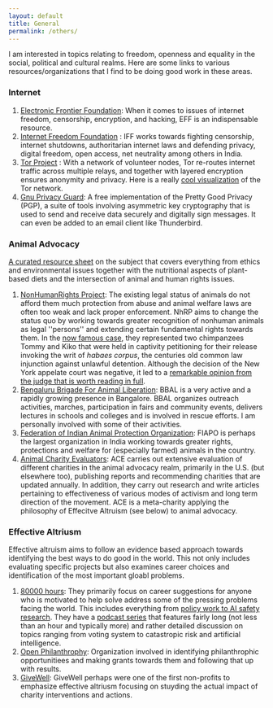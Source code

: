 ```yaml
---
layout: default
title: General
permalink: /others/
---
```




I am interested in topics relating to freedom, openness and equality in the social, political and cultural realms. Here are some links to various resources/organizations that I find to be doing good work in these areas. 

### **Internet**

1. [Electronic Frontier Foundation](https://www.eff.org/): When it comes to issues of internet freedom, censorship, encryption, and hacking, EFF is an indispensable resource.
2. [Internet Freedom Foundation](https://internetfreedom.in/) : IFF works towards fighting censorship, internet shutdowns, authoritarian internet laws and defending privacy, digital freedom, open access, net neutrality among others in India.      
3. [Tor Project](https://www.torproject.org/) : With a network of volunteer nodes, Tor re-routes internet traffic across multiple relays, and together with layered encryption ensures anonymity and privacy. Here is a really [cool visualization](http://torflow.uncharted.software/) of the Tor network.
4.  [Gnu Privacy Guard](https://gnupg.org/): A free implementation of the Pretty Good Privacy (PGP), a suite of tools involving asymmetric key cryptography that is used to send and receive data securely and digitally sign messages. It can even be added to an email client like Thunderbird.
 


### **Animal Advocacy**


[A curated resource sheet](https://docs.google.com/document/d/17Sy6WnyFNnqrqs8yG1l_2q8qNc7WCAcmVWG2AblwWlg/) on the subject that covers everything from ethics and environmental issues together with the nutritional aspects of plant-based diets and the intersection of animal and human rights issues.   

1.  [NonHumanRights Project](https://www.nonhumanrights.org/): The existing legal status of animals do not afford them much protection from abuse and animal welfare laws are often too weak and lack proper enforcement. NhRP aims to change the status quo by working towards greater recognition of nonhuman animals as legal ''persons'' and extending certain fundamental rights towards them. In the [now famous case](https://www.wired.com/2013/12/chimpanzee-personhood-nonhuman-right/), they represented two chimpanzees Tommy and Kiko that were held in captivity petitioning for their release invoking the writ of *habaes corpus*, the centuries old common law injunction against unlawful detention. Although the decision of the New York appelate court was negative, it led to a [remarkable opinion from the judge that is worth reading in full](http://www.nycourts.gov/ctapps/Decisions/2018/May18/M2018-268opn18-Decision.pdf). 
2.  [Bengaluru Brigade For Animal Liberation](https://www.facebook.com/BengaluruBrigadeForAnimalLiberation/): BBAL is a very active and a rapidly growing presence in Bangalore.  BBAL organizes outreach activities, marches, participation in fairs and community events, delivers lectures in schools and colleges and is involved in rescue efforts. I am personally involved with some of their activities.
3. [Federation of Indian Animal Protection Organization](https://www.fiapo.org/): FIAPO is perhaps the largest organization in India working towards greater rights, protections and welfare for (especially farmed) animals in the country.
4.  [Animal Charity Evaluators](https://www.animalcharityevaluators.org/): ACE carries out extensive evaluation of different charities in the animal advocacy realm, primarily in the U.S. (but elsewhere too), publishing reports and recommending charities that are updated annually. In addition, they carry out research and write articles pertaining to effectiveness of various modes of activism and long term direction of the movement. ACE is a meta-charity applying the philosophy of Effecitve Altruism (see below) to animal advocacy.

### **Effective Altriusm** 

Effective altruism aims to follow an evidence based approach towards identifying the best ways to do good in the world. This not only includes evaluating specific projects but also examines career choices and identification of the most important gloabl problems.  

1. [80000 hours](https://80000hours.org/): They primarily focus on career suggestions for anyone who is motivated to help solve address some of the pressing  problems facing the world. This includes everything from [policy work to AI safety research](https://80000hours.org/articles/high-impact-careers/). They have a [podcast series](https://80000hours.org/podcast/episodes/) that features fairly long (not less than an hour and typically more) and rather detailed discussion on topics ranging from voting system to catastropic risk and artificial intelligence.
2. [Open Philanthrophy](https://www.openphilanthropy.org): Organization involved in identifying philanthrophic opportunitiees and making grants towards them and following that up with results. 
3. [GiveWell](https://givewell.org): GiveWell perhaps were one of the first non-profits to emphasize effective altriusm focusing on stuyding the actual impact of charity interventions and actions.
